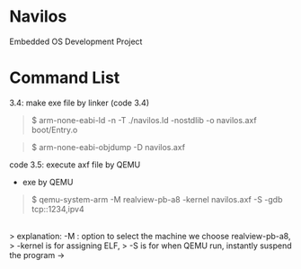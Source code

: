 # Navilos
Embedded OS Development Project



# Command List

3.4: make exe file by linker (code 3.4)
> $ arm-none-eabi-ld -n -T ./navilos.ld -nostdlib -o navilos.axf boot/Entry.o

> $ arm-none-eabi-objdump -D navilos.axf


code 3.5: execute axf file by QEMU
- exe by QEMU 
> $ qemu-system-arm -M realview-pb-a8 -kernel navilos.axf -S -gdb tcp::1234,ipv4
<br>
> explanation: -M : option to select the machine we choose realview-pb-a8, 
> -kernel is for assigning ELF, 
> -S is for when QEMU run, instantly suspend the program -> 
<br>
